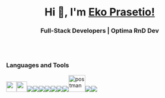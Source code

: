 <h1 align="center"> Hi 👋, I'm <a href="https://www.instagram.com/ekopras18/">Eko Prasetio!</a></h1>
<h3 align="center">Full-Stack Developers | Optima RnD Dev </h3>

<!-- [![Instagram](https://cdn-icons.flaticon.com/png/512/3621/premium/3621435.png?token=exp=1646821223~hmac=8dd5c2e0abe35d3fc82ce6b878ef9dd0)][instagram]
[![Twitter Follow](https://img.shields.io/twitter/follow/coder_jedi?color=1DA1F2&label=Followers&logo=twitter&style=for-the-badge)][twitter]
[![GitHub followers](https://img.shields.io/github/followers/Akanksha1212?logo=GitHub&style=for-the-badge)][github]
[![Linkedin: AkankshaSingh](https://img.shields.io/badge/-CONNECT-blue?style=for-the-badge&logo=Linkedin&link=https://www.linkedin.com/in/AkankshaSingh/)][linkedin]

- 🔭 &ensp;I’m currently working on Flutter ❤️ projects
- 🌱 &ensp;I’m currently learning React 
- 👯 &ensp;I’m looking to collaborate with other developers and designers
- 👩‍💻 &ensp;I'm a hackathon aficionado. Find my hackathon projects [here](https://devpost.com/coderjedi) 
- ⚡ &ensp;Fun fact: I am also a quizzer. Find my quiz questions on my [quiz blog](https://curiouscuriequiz.wordpress.com/category/quiz-sets/) and [Instagram](https://www.instagram.com/p/BrVMaJrBOBF/) 
- 📫 &ensp;How to reach me: [**Twitter**][twitter] or [**Email**][email]

### Connect With Me

[<img align="left" alt="Akanksha Singh | Website" width="28px" src="https://www.freepnglogos.com/uploads/logo-website-png/logo-website-website-logo-png-transparent-background-background-15.png" />][website]
[<img align="left" alt="Akanksha Singh | YouTube" width="28px" src="https://upload.wikimedia.org/wikipedia/commons/thumb/0/09/YouTube_full-color_icon_%282017%29.svg/640px-YouTube_full-color_icon_%282017%29.svg.png" />][youtube]
[<img align="left" alt="Akanksha Singh | Twitter" width="28px" src="https://upload.wikimedia.org/wikipedia/commons/thumb/4/4f/Twitter-logo.svg/934px-Twitter-logo.svg.png" />][twitter]
[<img align="left" alt="Akanksha Singh | LinkedIn" width="28px" src="https://cdn-icons-png.flaticon.com/512/174/174857.png" />][linkedin]
 -->
<br />
<br />

### Languages and Tools

<img width="28px" src="https://img.icons8.com/color/48/000000/javascript.png"/><img width="28px" src="https://img.icons8.com/color/48/000000/dart.png"/><img src="https://img.icons8.com/color/48/000000/flutter.png"/><img src="https://img.icons8.com/color/48/000000/python.png"/><img src="https://img.icons8.com/color/48/000000/html-5.png"/><img src="https://img.icons8.com/color/48/000000/css3.png"/><img src="https://img.icons8.com/color/48/000000/php.png"/><img src="https://img.icons8.com/color/48/000000/firebase.png"/><img src="https://img.icons8.com/fluent/50/000000/mysql-logo.png"/><img src="https://www.vectorlogo.zone/logos/getpostman/getpostman-icon.svg" alt="postman" width="45" height="45"/><img src="https://img.icons8.com/color/48/000000/figma--v1.png"/><img src="https://img.icons8.com/color/48/000000/visual-studio-code-2019.png"/>

<!-- <img src="https://img.icons8.com/color/48/000000/c-plus-plus-logo.png"/> -->
<!-- <img src="https://img.icons8.com/color/48/000000/nodejs.png"/> -->
<!-- <img src="https://img.icons8.com/color/48/000000/google-cloud.png"/> -->
<!-- <img src="https://img.icons8.com/color/48/000000/xcode.png"/> -->




[website]: https://akanksha1212.github.io/
[twitter]: https://twitter.com/intent/follow?original_referer=https%3A%2F%2Fgithub.com%2Fcoder_jedi&screen_name=coder_jedi
[youtube]: https://www.youtube.com/channel/UCa6cGJzXI_xCUKwM3ZaB4kw?sub_confirmation=1
[linkedin]: https://linkedin.com/in/Akanksha1212
[github]: https://github.com/Akanksha1212
[instagram]: https://www.instagram.com/ekopras18/
[medium]: https://medium.com/@ekopras18
[email]: mailto:singhakanksha221b@gmail.com


